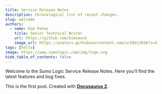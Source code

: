 ```yaml
---
title: Service Release Notes
description: Chronological list of recent changes.
slug: welcome
authors:
  - name: Kim Pohas
    title: Senior Technical Writer
    url: https://github.com/kimsauce
    image_url: https://avatars.githubusercontent.com/u/56411016?v=4
tags: [hello]
image: https://www.sumologic.com/img/logo.svg
hide_table_of_contents: false
---
```


Welcome to the Sumo Logic Service Release Notes. Here you'll find the latest features and bug fixes.

<!--truncate-->

This is the first post. Created with [**Docusaurus 2**](https://docusaurus.io/).
